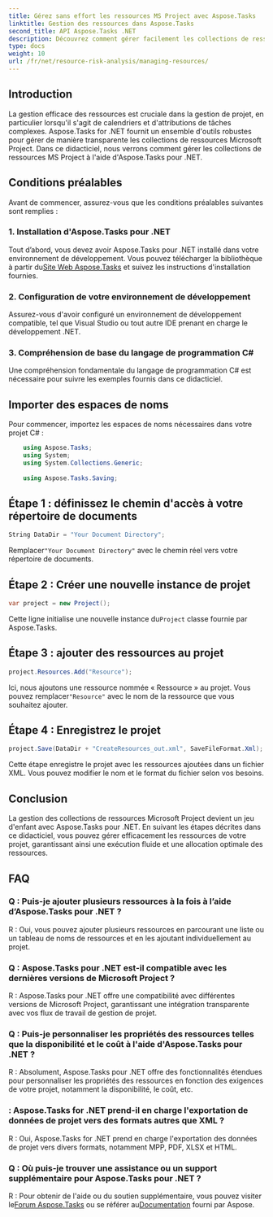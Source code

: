 ```yaml
---
title: Gérez sans effort les ressources MS Project avec Aspose.Tasks
linktitle: Gestion des ressources dans Aspose.Tasks
second_title: API Aspose.Tasks .NET
description: Découvrez comment gérer facilement les collections de ressources Microsoft Project à l'aide d'Aspose.Tasks pour .NET. Augmentez la productivité et rationalisez les flux de travail des projets.
type: docs
weight: 10
url: /fr/net/resource-risk-analysis/managing-resources/
---
```

## Introduction
La gestion efficace des ressources est cruciale dans la gestion de projet, en particulier lorsqu'il s'agit de calendriers et d'attributions de tâches complexes. Aspose.Tasks for .NET fournit un ensemble d'outils robustes pour gérer de manière transparente les collections de ressources Microsoft Project. Dans ce didacticiel, nous verrons comment gérer les collections de ressources MS Project à l'aide d'Aspose.Tasks pour .NET.
## Conditions préalables
Avant de commencer, assurez-vous que les conditions préalables suivantes sont remplies :
### 1. Installation d'Aspose.Tasks pour .NET
 Tout d’abord, vous devez avoir Aspose.Tasks pour .NET installé dans votre environnement de développement. Vous pouvez télécharger la bibliothèque à partir du[Site Web Aspose.Tasks](https://releases.aspose.com/tasks/net/) et suivez les instructions d'installation fournies.
### 2. Configuration de votre environnement de développement
Assurez-vous d'avoir configuré un environnement de développement compatible, tel que Visual Studio ou tout autre IDE prenant en charge le développement .NET.
### 3. Compréhension de base du langage de programmation C#
Une compréhension fondamentale du langage de programmation C# est nécessaire pour suivre les exemples fournis dans ce didacticiel.

## Importer des espaces de noms
Pour commencer, importez les espaces de noms nécessaires dans votre projet C# :
```csharp
    using Aspose.Tasks;
    using System;
    using System.Collections.Generic;
    
    using Aspose.Tasks.Saving;
```

## Étape 1 : définissez le chemin d'accès à votre répertoire de documents
```csharp
String DataDir = "Your Document Directory";
```
 Remplacer`"Your Document Directory"` avec le chemin réel vers votre répertoire de documents.
## Étape 2 : Créer une nouvelle instance de projet
```csharp
var project = new Project();
```
 Cette ligne initialise une nouvelle instance du`Project` classe fournie par Aspose.Tasks.
## Étape 3 : ajouter des ressources au projet
```csharp
project.Resources.Add("Resource");
```
 Ici, nous ajoutons une ressource nommée « Ressource » au projet. Vous pouvez remplacer`"Resource"` avec le nom de la ressource que vous souhaitez ajouter.
## Étape 4 : Enregistrez le projet
```csharp
project.Save(DataDir + "CreateResources_out.xml", SaveFileFormat.Xml);
```
Cette étape enregistre le projet avec les ressources ajoutées dans un fichier XML. Vous pouvez modifier le nom et le format du fichier selon vos besoins.

## Conclusion
La gestion des collections de ressources Microsoft Project devient un jeu d'enfant avec Aspose.Tasks pour .NET. En suivant les étapes décrites dans ce didacticiel, vous pouvez gérer efficacement les ressources de votre projet, garantissant ainsi une exécution fluide et une allocation optimale des ressources.
## FAQ
### Q : Puis-je ajouter plusieurs ressources à la fois à l’aide d’Aspose.Tasks pour .NET ?
R : Oui, vous pouvez ajouter plusieurs ressources en parcourant une liste ou un tableau de noms de ressources et en les ajoutant individuellement au projet.
### Q : Aspose.Tasks pour .NET est-il compatible avec les dernières versions de Microsoft Project ?
R : Aspose.Tasks pour .NET offre une compatibilité avec différentes versions de Microsoft Project, garantissant une intégration transparente avec vos flux de travail de gestion de projet.
### Q : Puis-je personnaliser les propriétés des ressources telles que la disponibilité et le coût à l'aide d'Aspose.Tasks pour .NET ?
R : Absolument, Aspose.Tasks pour .NET offre des fonctionnalités étendues pour personnaliser les propriétés des ressources en fonction des exigences de votre projet, notamment la disponibilité, le coût, etc.
### : Aspose.Tasks for .NET prend-il en charge l'exportation de données de projet vers des formats autres que XML ?
R : Oui, Aspose.Tasks for .NET prend en charge l'exportation des données de projet vers divers formats, notamment MPP, PDF, XLSX et HTML.
### Q : Où puis-je trouver une assistance ou un support supplémentaire pour Aspose.Tasks pour .NET ?
 R : Pour obtenir de l'aide ou du soutien supplémentaire, vous pouvez visiter le[Forum Aspose.Tasks](https://forum.aspose.com/c/tasks/15) ou se référer au[Documentation](https://reference.aspose.com/tasks/net/) fourni par Aspose.